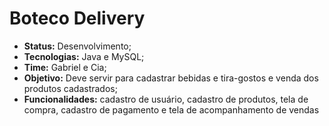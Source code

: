 # **Boteco Delivery**

- **Status:** Desenvolvimento;
- **Tecnologias:** Java e MySQL;
- **Time:** Gabriel e Cia;
- **Objetivo:** Deve servir para cadastrar bebidas e tira-gostos e venda dos produtos cadastrados;
- **Funcionalidades:** cadastro de usuário, cadastro de produtos, tela de compra, cadastro de pagamento e tela de acompanhamento de vendas
